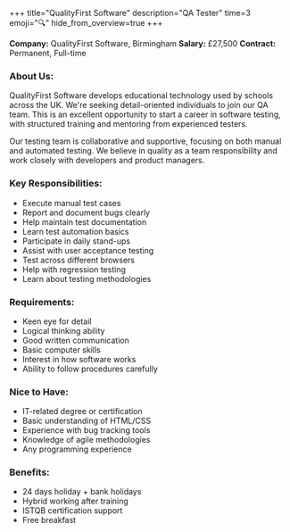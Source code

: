 +++
title="QualityFirst Software"
description="QA Tester"
time=3
emoji="🔍"
hide_from_overview=true
+++

**Company:** QualityFirst Software, Birmingham
**Salary:** £27,500
**Contract:** Permanent, Full-time

### About Us:

QualityFirst Software develops educational technology used by schools across the UK. We're seeking detail-oriented individuals to join our QA team. This is an excellent opportunity to start a career in software testing, with structured training and mentoring from experienced testers.

Our testing team is collaborative and supportive, focusing on both manual and automated testing. We believe in quality as a team responsibility and work closely with developers and product managers.

### Key Responsibilities:

- Execute manual test cases
- Report and document bugs clearly
- Help maintain test documentation
- Learn test automation basics
- Participate in daily stand-ups
- Assist with user acceptance testing
- Test across different browsers
- Help with regression testing
- Learn about testing methodologies

### Requirements:

- Keen eye for detail
- Logical thinking ability
- Good written communication
- Basic computer skills
- Interest in how software works
- Ability to follow procedures carefully

### Nice to Have:

- IT-related degree or certification
- Basic understanding of HTML/CSS
- Experience with bug tracking tools
- Knowledge of agile methodologies
- Any programming experience

### Benefits:

- 24 days holiday + bank holidays
- Hybrid working after training
- ISTQB certification support
- Free breakfast
